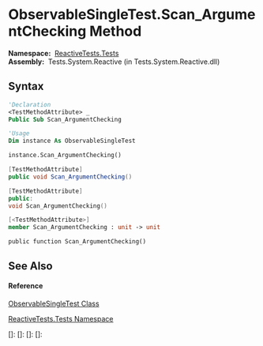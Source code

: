 # ObservableSingleTest.Scan\_ArgumentChecking Method

**Namespace:**  [ReactiveTests.Tests](ReactiveTests.Tests\ReactiveTests.Tests.md)  
**Assembly:**  Tests.System.Reactive (in Tests.System.Reactive.dll)

## Syntax

```vb
'Declaration
<TestMethodAttribute> _
Public Sub Scan_ArgumentChecking
```

```vb
'Usage
Dim instance As ObservableSingleTest

instance.Scan_ArgumentChecking()
```

```csharp
[TestMethodAttribute]
public void Scan_ArgumentChecking()
```

```c++
[TestMethodAttribute]
public:
void Scan_ArgumentChecking()
```

```fsharp
[<TestMethodAttribute>]
member Scan_ArgumentChecking : unit -> unit 
```

```jscript
public function Scan_ArgumentChecking()
```

## See Also

#### Reference

[ObservableSingleTest Class](ObservableSingleTest\ObservableSingleTest.md)

[ReactiveTests.Tests Namespace](ReactiveTests.Tests\ReactiveTests.Tests.md)

[]: 
[]: 
[]: 
[]: 